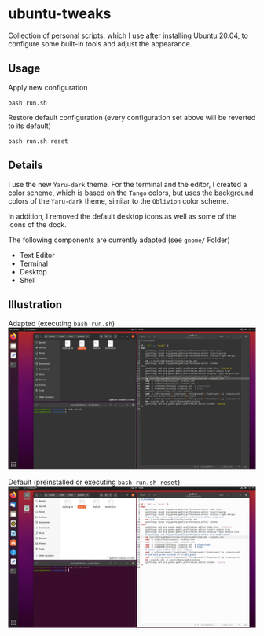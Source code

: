# ubuntu-tweaks

Collection of personal scripts, which I use after installing Ubuntu 20.04, to configure some built-in tools and adjust the appearance.

## Usage

Apply new configuration
```
bash run.sh
```

Restore default configuration (every configuration set above will be reverted to its default)
```
bash run.sh reset
```

## Details

I use the new ```Yaru-dark``` theme. For the terminal and the editor, I created a color scheme, which is based on the ```Tango``` colors, but uses the background colors of the ```Yaru-dark``` theme, similar to the ```Oblivion``` color scheme.

In addition, I removed the default desktop icons as well as some of the icons of the dock.

The following components are currently adapted (see ```gnome/``` Folder)
* Text Editor
* Terminal
* Desktop
* Shell

## Illustration

Adapted (executing ```bash run.sh```)
![alt text](img/adapted.png "Adapted")

Default (preinstalled or executing ```bash run.sh reset```)
![alt text](img/default.png "Default")
